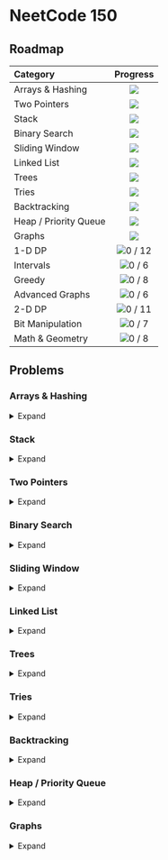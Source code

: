 # NeetCode 150

## Roadmap
| Category | Progress |
|:---------|:--------:|
| Arrays & Hashing | <picture><img src="https://img.shields.io/badge/9%20/%209-Solved-ffffff?style=flat&color=1f883d"></picture> |
| Two Pointers | <picture><img src="https://img.shields.io/badge/5%20/%205-Solved-ffffff?style=flat&color=1f883d"></picture> |
| Stack | <picture><img src="https://img.shields.io/badge/7%20/%207-Solved-ffffff?style=flat&color=1f883d"></picture> |
| Binary Search |  <picture><img src="https://img.shields.io/badge/7%20/%207-Solved-ffffff?style=flat&color=1f883d"></picture> |
| Sliding Window |  <picture><img src="https://img.shields.io/badge/6%20/%206-Solved-ffffff?style=flat&color=1f883d"></picture> |
| Linked List | <picture><img src="https://img.shields.io/badge/11%20/%2011-Solved-ffffff?style=flat&color=1f883d"></picture> |
| Trees | <picture><img src="https://img.shields.io/badge/15%20/%2015-Solved-ffffff?style=flat&color=1f883d"></picture> |
| Tries | <picture><img src="https://img.shields.io/badge/3%20/%203-Solved-ffffff?style=flat&color=1f883d"></picture> |
| Backtracking | <picture><img src="https://img.shields.io/badge/9%20/%209-Solved-ffffff?style=flat&color=1f883d"></picture> |
| Heap / Priority Queue | <picture><img src="https://img.shields.io/badge/7%20/%207-Solved-ffffff?style=flat&color=1f883d"></picture> |
| Graphs | <picture><img src="https://img.shields.io/badge/2%20/%2013-Solved-ffffff?style=flat&color=ffffff"></picture> |
| 1-D DP | ![0 / 12](https://img.shields.io/badge/0%20/%2012-Solved-ffffff?style=flat&color=ffffff) |
| Intervals | ![0 / 6](https://img.shields.io/badge/0%20/%206-Solved-ffffff?style=flat&color=ffffff) |
| Greedy | ![0 / 8](https://img.shields.io/badge/0%20/%208-Solved-ffffff?style=flat&color=ffffff) |
| Advanced Graphs | ![0 / 6](https://img.shields.io/badge/0%20/%206-Solved-ffffff?style=flat&color=ffffff) |
| 2-D DP | ![0 / 11](https://img.shields.io/badge/0%20/%2011-Solved-ffffff?style=flat&color=ffffff) |
| Bit Manipulation | ![0 / 7](https://img.shields.io/badge/0%20/%207-Solved-ffffff?style=flat&color=ffffff) |
| Math & Geometry | ![0 / 8](https://img.shields.io/badge/0%20/%208-Solved-ffffff?style=flat&color=ffffff) |

## Problems

### Arrays & Hashing
<details>
  <summary>Expand</summary>
  
  | Problem | Solution |
  |:--------|:--------:|
  | [Contains Duplicate](https://neetcode.io/problems/duplicate-integer) | [C++](https://github.com/delcanovega/NeetCode/blob/main/01_Arrays_and_Hashing/01_Contains_Duplicate/main.cpp) |
  | [Valid Anagram](https://neetcode.io/problems/is-anagram) | [C++](https://github.com/delcanovega/NeetCode/blob/main/01_Arrays_and_Hashing/02_Anagram/main.cpp) |
  | [Two Sum](https://neetcode.io/problems/two-integer-sum) | [C++](https://github.com/delcanovega/NeetCode/blob/main/01_Arrays_and_Hashing/03_Two_Sum/main.cpp) |
  | [Group Anagrams](https://neetcode.io/problems/anagram-groups) | [C++](https://github.com/delcanovega/NeetCode/blob/main/01_Arrays_and_Hashing/04_Group_Anagrams/main.cpp) |
  | [Top K Frequent Elements](https://neetcode.io/problems/top-k-elements-in-list) | [C++](https://github.com/delcanovega/NeetCode/blob/main/01_Arrays_and_Hashing/05_Top_K_Frequent_Elements/main.cpp) |
  | [Encode and Decode Strings](https://neetcode.io/problems/string-encode-and-decode) | [C++](https://github.com/delcanovega/NeetCode/blob/main/01_Arrays_and_Hashing/06_Encode_and_Decode_Strings/main.cpp) |
  | [Products of Array Except Self](https://neetcode.io/problems/products-of-array-discluding-self) | [C++](https://github.com/delcanovega/NeetCode/blob/main/01_Arrays_and_Hashing/07_Products_of_Array_Except_Self/main.cpp) |
  | [Valid Sudoku](https://neetcode.io/problems/valid-sudoku) | [C++](https://github.com/delcanovega/NeetCode/blob/main/01_Arrays_and_Hashing/08_Valid_Sudoku/main.cpp) |
  | [Longest Consecutive Sequence](https://neetcode.io/problems/longest-consecutive-sequence) | [C++](https://github.com/delcanovega/NeetCode/blob/main/01_Arrays_and_Hashing/09_Longest_Consecutive_Sequence/main.cpp) |
</details>

### Stack
<details>
  <summary>Expand</summary>
  
  | Problem | Solution |
  |:--------|:--------:|
  | [Valid Parentheses](https://neetcode.io/problems/validate-parentheses) | [C++](https://github.com/delcanovega/NeetCode/blob/main/02_Stack/01_Valid_Parentheses/main.cpp) |
  | [Minimum Stack](https://neetcode.io/problems/minimum-stack) | [C++](https://github.com/delcanovega/NeetCode/blob/main/02_Stack/02_Minimum_Stack/main.cpp) |
  | [Evaluate Reverse Polish Notation](https://neetcode.io/problems/evaluate-reverse-polish-notation) | [C++](https://github.com/delcanovega/NeetCode/blob/main/02_Stack/03_Evaluate_Reverse_Polish_Notation/main.cpp) |
  | [Generate Parentheses](https://neetcode.io/problems/generate-parentheses) | [C++](https://github.com/delcanovega/NeetCode/blob/main/02_Stack/04_Generate_Parentheses/main.cpp) |
  | [Daily Temperatures](https://neetcode.io/problems/daily-temperatures) | [C++](https://github.com/delcanovega/NeetCode/blob/main/02_Stack/05_Daily_Temperatures/main.cpp) |
  | [Car Fleet](https://neetcode.io/problems/car-fleet) | [C++](https://github.com/delcanovega/NeetCode/blob/main/02_Stack/06_Car_Fleet/main.cpp) |
  | [Largest Rectangle in Histogram](https://neetcode.io/problems/largest-rectangle-in-histogram) | [C++](https://github.com/delcanovega/NeetCode/blob/main/02_Stack/07_Largest_Rectangle_in_Histogram/main.cpp) |
</details>

### Two Pointers
<details>
  <summary>Expand</summary>
  
  | Problem | Solution |
  |:--------|:--------:|
  | [Valid Palindrome](https://neetcode.io/problems/is-palindrome) | [C++](https://github.com/delcanovega/NeetCode/blob/main/03_Two_Pointers/01_Valid_Palindrome/main.cpp) |
  | [Two Integer Sum II](https://neetcode.io/problems/two-integer-sum-ii) | [C++](https://github.com/delcanovega/NeetCode/blob/main/03_Two_Pointers/02_Two_Integer_Sum_II/main.cpp) |
  | [3Sum](https://neetcode.io/problems/three-integer-sum) | [C++](https://github.com/delcanovega/NeetCode/blob/main/03_Two_Pointers/03_3Sum/main.cpp) |
  | [Container With Most Water](https://neetcode.io/problems/max-water-container) | [C++](https://github.com/delcanovega/NeetCode/blob/main/03_Two_Pointers/04_Container_with_Most_Water/main.cpp) |
  | [Trapping Rain Water](https://neetcode.io/problems/trapping-rain-water) | [C++](https://github.com/delcanovega/NeetCode/blob/main/03_Two_Pointers/05_Trapping_Rain_Water/main.cpp) |
</details>

### Binary Search
<details>
  <summary>Expand</summary>
  
  | Problem | Solution |
  |:--------|:--------:|
  | [Binary Search](https://neetcode.io/problems/binary-search) | [C++](https://github.com/delcanovega/NeetCode/blob/main/04_Binary_Search/01_Binary_Search/main.cpp) |
  | [Search a 2D Matrix](https://neetcode.io/problems/search-2d-matrix) | [C++](https://github.com/delcanovega/NeetCode/blob/main/04_Binary_Search/02_Search_a_2D_Matrix/main.cpp) |
  | [Koko Eating Bananas](https://neetcode.io/problems/eating-bananas) | [C++](https://github.com/delcanovega/NeetCode/blob/main/04_Binary_Search/03_Koko_Eating_Bananas/main.cpp) |
  | [Find Minimum in Rotated Sorted Array](https://neetcode.io/problems/find-minimum-in-rotated-sorted-array) | [C++](https://github.com/delcanovega/NeetCode/blob/main/04_Binary_Search/04_Find_Minimum_in_Rotated_Sorted_Array/main.cpp) |
  | [Search in Rotated Sorted Array](https://neetcode.io/problems/find-target-in-rotated-sorted-array) | [C++](https://github.com/delcanovega/NeetCode/blob/main/04_Binary_Search/05_Search_in_Rotated_Sorted_Array/main.cpp) |
  | [Time Based Key-Value Store](https://neetcode.io/problems/time-based-key-value-store) | [C++](https://github.com/delcanovega/NeetCode/blob/main/04_Binary_Search/06_Time_Based_Key-Value_Store/main.cpp) |
  | [Median of Two Sorted Arrays](https://neetcode.io/problems/median-of-two-sorted-arrays) | [C++](https://github.com/delcanovega/NeetCode/blob/main/04_Binary_Search/07_Median_of_Two_Sorted_Arrays/main.cpp) |
</details>

### Sliding Window
<details>
  <summary>Expand</summary>
  
  | Problem | Solution |
  |:--------|:--------:|
  | [Best Time to Buy and Sell Stock](https://neetcode.io/problems/buy-and-sell-crypto) | [C++](https://github.com/delcanovega/NeetCode/blob/main/05_Sliding_Window/01_Best_Time_to_Buy_and_Sell_Stock/main.cpp) |
  | [Longest Substring Without Repeating Characters](https://neetcode.io/problems/longest-substring-without-duplicates) | [C++](https://github.com/delcanovega/NeetCode/blob/main/05_Sliding_Window/02_Longest_Substring_Without_Repeating_Characters/main.cpp) |
  | [Longest Repeating Character Replacement](https://neetcode.io/problems/longest-repeating-substring-with-replacement) | [C++](https://github.com/delcanovega/NeetCode/blob/main/05_Sliding_Window/03_Longest_Repeating_Character_Replacement/main.cpp) |
  | [Permutation in String](https://neetcode.io/problems/permutation-string) | [C++](https://github.com/delcanovega/NeetCode/blob/main/05_Sliding_Window/04_Permutation_in_String/main.cpp) |
  | [Minimum Window Substring](https://neetcode.io/problems/minimum-window-with-characters) | [C++](https://github.com/delcanovega/NeetCode/blob/main/05_Sliding_Window/05_Minimum_Window_Substring/main.cpp) |
  | [Sliding Window Maximum](https://neetcode.io/problems/sliding-window-maximum) | [C++](https://github.com/delcanovega/NeetCode/blob/main/05_Sliding_Window/06_Sliding_Window_Maximum/main.cpp) |
</details>

### Linked List
<details>
  <summary>Expand</summary>
  
  | Problem | Solution |
  |:--------|:--------:|
  | [Reverse Linked List](https://neetcode.io/problems/reverse-a-linked-list) | [C++](https://github.com/delcanovega/NeetCode/blob/main/06_Linked_List/01_Reverse_Linked_List/main.cpp) |
  | [Merge Two Sorted Linked Lists](https://neetcode.io/problems/merge-two-sorted-linked-lists) | [C++](https://github.com/delcanovega/NeetCode/blob/main/06_Linked_List/02_Merge_Two_Sorted_Linked_Lists/main.cpp) |
  | [Linked List Cycle Detection](https://neetcode.io/problems/linked-list-cycle-detection) | [C++](https://github.com/delcanovega/NeetCode/blob/main/06_Linked_List/03_Linked_List_Cycle_Detection/main.cpp) |
  | [Reorder Linked List](https://neetcode.io/problems/reorder-linked-list) | [C++](https://github.com/delcanovega/NeetCode/blob/main/06_Linked_List/04_Reorder_Linked_List/main.cpp) |
  | [Remove Node From End of Linked List](https://neetcode.io/problems/remove-node-from-end-of-linked-list) | [C++](https://github.com/delcanovega/NeetCode/blob/main/06_Linked_List/05_Remove_Node_From_End_of_Linked_List/main.cpp) |
  | [Copy Linked List with Random Pointer](https://neetcode.io/problems/copy-linked-list-with-random-pointer) | [C++](https://github.com/delcanovega/NeetCode/blob/main/06_Linked_List/06_Copy_Linked_List_with_Random_Pointer/main.cpp) |
  | [Add Two Numbers](https://neetcode.io/problems/add-two-numbers) | [C++](https://github.com/delcanovega/NeetCode/blob/main/06_Linked_List/07_Add_Two_Numbers/main.cpp) |
  | [Find the Duplicate Number](https://neetcode.io/problems/find-duplicate-integer) | [C++](https://github.com/delcanovega/NeetCode/blob/main/06_Linked_List/08_Find_the_Duplicate_Number/main.cpp) |
  | [LRU Cache](https://neetcode.io/problems/lru-cache) | [C++](https://github.com/delcanovega/NeetCode/blob/main/06_Linked_List/09_LRU_Cache/main.cpp) |
  | [Merge K Sorted Linked Lists](https://neetcode.io/problems/merge-k-sorted-linked-lists) | [C++](https://github.com/delcanovega/NeetCode/blob/main/06_Linked_List/10_Merge_K_Sorted_Linked_Lists/main.cpp) |
  | [Reverse Nodes in K-Group](https://neetcode.io/problems/reverse-nodes-in-k-group) | [C++](https://github.com/delcanovega/NeetCode/blob/main/06_Linked_List/11_Reverse_Nodes_in_K-Group/main.cpp) |
</details>

### Trees
<details>
  <summary>Expand</summary>
  
  | Problem | Solution |
  |:--------|:--------:|
  | [Invert Binary Tree](https://neetcode.io/problems/invert-a-binary-tree) | [C++](https://github.com/delcanovega/NeetCode/blob/main/07_Trees/01_Invert_Binary_Tree/main.cpp) |
  | [Maximum Depth of Binary Tree](https://neetcode.io/problems/depth-of-binary-tree) | [C++](https://github.com/delcanovega/NeetCode/blob/main/07_Trees/02_Maximum_Depth_of_Binary_Tree/main.cpp) |
  | [Diameter of Binary Tree](https://neetcode.io/problems/binary-tree-diameter) | [C++](https://github.com/delcanovega/NeetCode/blob/main/07_Trees/03_Diameter_of_Binary_Tree/main.cpp) |
  | [Balanced Binary Tree](https://neetcode.io/problems/balanced-binary-tree) | [C++](https://github.com/delcanovega/NeetCode/blob/main/07_Trees/04_Balanced_Binary_Tree/main.cpp) |
  | [Same Binary Tree](https://neetcode.io/problems/same-binary-tree) | [C++](https://github.com/delcanovega/NeetCode/blob/main/07_Trees/05_Same_Binary_Tree/main.cpp) |
  | [Subtree of Another Tree](https://neetcode.io/problems/subtree-of-a-binary-tree) | [C++](https://github.com/delcanovega/NeetCode/blob/main/07_Trees/06_Subtree_of_Another_Tree/main.cpp) |
  | [Lowest Common Ancestor in Binary Search Tree](https://neetcode.io/problems/lowest-common-ancestor-in-binary-search-tree) | [C++](https://github.com/delcanovega/NeetCode/blob/main/07_Trees/07_Lowest_Common_Ancestor_in_Binary_Search_Tree/main.cpp) |
  | [Binary Tree Level Order Traversal](https://neetcode.io/problems/level-order-traversal-of-binary-tree) | [C++](https://github.com/delcanovega/NeetCode/blob/main/07_Trees/08_Binary_Tree_Level_Order_Traversal/main.cpp) |
  | [Binary Tree Right Side View](https://neetcode.io/problems/binary-tree-right-side-view) | [C++](https://github.com/delcanovega/NeetCode/blob/main/07_Trees/09_Binary_Tree_Right_Side_View/main.cpp) |
  | [Count Good Nodes in Binary Tree](https://neetcode.io/problems/count-good-nodes-in-binary-tree) | [C++](https://github.com/delcanovega/NeetCode/blob/main/07_Trees/10_Count_Good_Nodes_in_Binary_Tree/main.cpp) |
  | [Valid Binary Search Tree](https://neetcode.io/problems/valid-binary-search-tree) | [C++](https://github.com/delcanovega/NeetCode/blob/main/07_Trees/11_Valid_Binary_Search_Tree/main.cpp) |
  | [Kth Smallest Integer in BST](https://neetcode.io/problems/kth-smallest-integer-in-bst) | [C++](https://github.com/delcanovega/NeetCode/blob/main/07_Trees/12_Kth_Smallest_Integer_in_BST/main.cpp) |
  | [Construct Binary Tree from Preorder and Inorder Traversal](https://neetcode.io/problems/binary-tree-from-preorder-and-inorder-traversal) | [C++](https://github.com/delcanovega/NeetCode/blob/main/07_Trees/13_Construct_Binary_Tree_from_Preorder_and_Inorder_Traversal/main.cpp) |
  | [Binary Tree Maximum Path Sum](https://neetcode.io/problems/binary-tree-maximum-path-sum) | [C++](https://github.com/delcanovega/NeetCode/blob/main/07_Trees/14_Binary_Tree_Maximum_Path_Sum/main.cpp) |
  | [Serialize and Deserialize Binary Tree](https://neetcode.io/problems/serialize-and-deserialize-binary-tree) | [C++](https://github.com/delcanovega/NeetCode/blob/main/07_Trees/15_Serialize_and_Deserialize_Binary_Tree/main.cpp) |
</details>

### Tries
<details>
  <summary>Expand</summary>
  
  | Problem | Solution |
  |:--------|:--------:|
  | [Implement Trie (Prefix Tree)](https://neetcode.io/problems/implement-prefix-tree) | [C++](https://github.com/delcanovega/NeetCode/blob/main/08_Tries/01_Implement_Trie/main.cpp) |
  | [Design Add and Search Word Data Structure](https://neetcode.io/problems/design-word-search-data-structure) | [C++](https://github.com/delcanovega/NeetCode/blob/main/08_Tries/02_Design_Add_and_Search_Word_Data_Structuree/main.cpp) |
  | [Word Search II](https://neetcode.io/problems/dsearch-for-word-ii) | [C++](https://github.com/delcanovega/NeetCode/blob/main/08_Tries/03_Word_Search_II/main.cpp) |
</details>

### Backtracking
<details>
  <summary>Expand</summary>
  
  | Problem | Solution |
  |:--------|:--------:|
  | [Subsets](https://neetcode.io/problems/subsets) | [C++](https://github.com/delcanovega/NeetCode/blob/main/09_Backtracking/01_Subsets/main.cpp) |
  | [Combination Sum](https://neetcode.io/problems/combination-target-sum) | [C++](https://github.com/delcanovega/NeetCode/blob/main/09_Backtracking/02_Combination_Sum/main.cpp) |
  | [Combination Sum II](https://neetcode.io/problems/combination-target-sum-ii) | [C++](https://github.com/delcanovega/NeetCode/blob/main/09_Backtracking/03_Combination_Sum_II/main.cpp) |
  | [Permutations](https://neetcode.io/problems/permutations) | [C++](https://github.com/delcanovega/NeetCode/blob/main/09_Backtracking/04_Permutations/main.cpp) |
  | [Subsets II](https://neetcode.io/problems/subsets-ii) | [C++](https://github.com/delcanovega/NeetCode/blob/main/09_Backtracking/05_Subsets_II/main.cpp) |
  | [Word Search](https://neetcode.io/problems/search-for-word) | [C++](https://github.com/delcanovega/NeetCode/blob/main/09_Backtracking/06_Word_Search/main.cpp) |
  | [Palindrome Partitioning](https://neetcode.io/problems/palindrome-partitioning) | [C++](https://github.com/delcanovega/NeetCode/blob/main/09_Backtracking/07_Palindrome_Partitioning/main.cpp) |
  | [Letter Combinations of a Phone Number](https://neetcode.io/problems/combinations-of-a-phone-number) | [C++](https://github.com/delcanovega/NeetCode/blob/main/09_Backtracking/08_Letter_Combinations_of_a_Phone_Number/main.cpp) |
  | [N-Queens](https://neetcode.io/problems/n-queens) | [C++](https://github.com/delcanovega/NeetCode/blob/main/09_Backtracking/09_N-Queens/main.cpp) |
</details>

### Heap / Priority Queue
<details>
  <summary>Expand</summary>
  
  | Problem | Solution |
  |:--------|:--------:|
  | [Kth Largest Element in a Stream](https://neetcode.io/problems/kth-largest-integer-in-a-stream) | [C++](https://github.com/delcanovega/NeetCode/blob/main/10_Heaps/01_Kth_Largest_Element_in_a_Stream/main.cpp) |
  | [Last Stone Weight](https://neetcode.io/problems/last-stone-weight) | [C++](https://github.com/delcanovega/NeetCode/blob/main/10_Heaps/02_Last_Stone_Weight/main.cpp) |
  | [K Closest Points to Origin](https://neetcode.io/problems/k-closest-points-to-origin) | [C++](https://github.com/delcanovega/NeetCode/blob/main/10_Heaps/03_K_Closest_Points_to_Origin/main.cpp) |
  | [Kth Largest Element in an Array](https://neetcode.io/problems/kth-largest-element-in-an-array) | [C++](https://github.com/delcanovega/NeetCode/blob/main/10_Heaps/04_Kth_Largest_Element_in_an_Array/main.cpp) |
  | [Task Scheduler](https://neetcode.io/problems/task-scheduling) | [C++](https://github.com/delcanovega/NeetCode/blob/main/10_Heaps/05_Task_Scheduler/main.cpp) |
  | [Design Twitter](https://neetcode.io/problems/design-twitter-feed) | [C++](https://github.com/delcanovega/NeetCode/blob/main/10_Heaps/06_Design_Twitter/main.cpp) |
  | [Find Median From Data Stream](https://neetcode.io/problems/find-median-in-a-data-stream) | [C++](https://github.com/delcanovega/NeetCode/blob/main/10_Heaps/07_Find_Median_From_Data_Stream/main.cpp) |
</details>

### Graphs
<details>
  <summary>Expand</summary>
  
  | Problem | Solution |
  |:--------|:--------:|
  | [Number of Islands](https://neetcode.io/problems/count-number-of-islands) | [C++](https://github.com/delcanovega/NeetCode/blob/main/11_Graphs/01_Number_of_Islands/main.cpp) |
  | [Max Area of Island](https://neetcode.io/problems/count-number-of-islands) | [C++](https://github.com/delcanovega/NeetCode/blob/main/11_Graphs/02_Max_Area_of_Island/main.cpp) |
</details>
